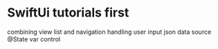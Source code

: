 # SwiftUi tutorials  first  

 combining view 
 list and navigation
 handling user input 
 json data source 
 @State var control
